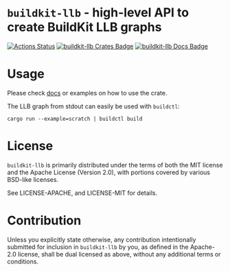 # `buildkit-llb` - high-level API to create BuildKit LLB graphs

[![Actions Status]][Actions Link]
[![buildkit-llb Crates Badge]][buildkit-llb Crates Link]
[![buildkit-llb Docs Badge]][buildkit-llb Docs Link]

# Usage

Please check [docs][buildkit-llb Docs Link] or examples on how to use the crate.

The LLB graph from stdout can easily be used with `buildctl`:
```
cargo run --example=scratch | buildctl build
```

# License

`buildkit-llb` is primarily distributed under the terms of both the MIT license and
the Apache License (Version 2.0), with portions covered by various BSD-like
licenses.

See LICENSE-APACHE, and LICENSE-MIT for details.

# Contribution

Unless you explicitly state otherwise, any contribution intentionally submitted
for inclusion in `buildkit-llb` by you, as defined in the Apache-2.0 license,
shall be dual licensed as above, without any additional terms or conditions.

[Actions Link]: https://github.com/denzp/rust-buildkit/actions
[Actions Status]: https://github.com/denzp/rust-buildkit/workflows/Rust/badge.svg
[buildkit-llb Docs Badge]: https://docs.rs/buildkit-llb/badge.svg
[buildkit-llb Docs Link]: https://docs.rs/buildkit-llb/
[buildkit-llb Crates Badge]: https://img.shields.io/crates/v/buildkit-llb.svg
[buildkit-llb Crates Link]: https://crates.io/crates/buildkit-llb
